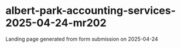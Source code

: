 # albert-park-accounting-services-2025-04-24-mr202
Landing page generated from form submission on 2025-04-24
